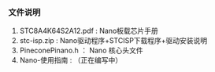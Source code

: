 ###  **文件说明** 

1. STC8A4K64S2A12.pdf : Nano板载芯片手册
2. stc-isp.zip : Nano驱动程序+STCISP下载程序+驱动安装说明
3. PineconePinano.h ： Nano 核心头文件
4. Nano-使用指南 : （正在编写中）

